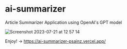 # ai-summarizer 
Article Summarizer Application using OpenAI's GPT model



![Screenshot 2023-07-21 at 12 57 14](https://github.com/PSainz/ai-summarizer/assets/99868866/7c78834c-e603-4270-8e4d-47591a035671)

Enjoy! -> https://ai-summarizer-psainz.vercel.app/ 
